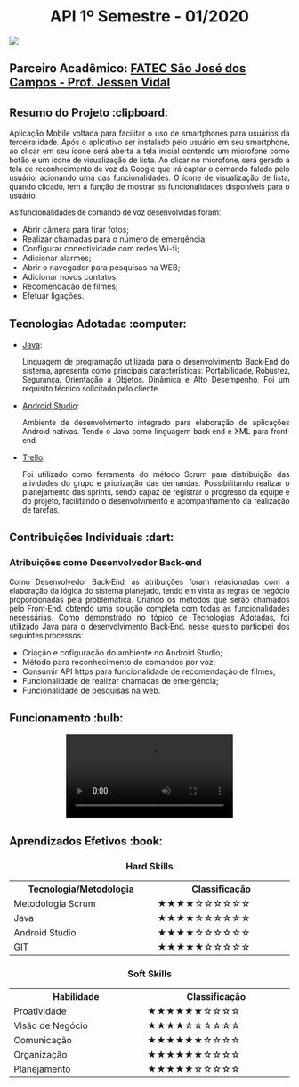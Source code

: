 <html>
<body>
 <h1 align="center"> API 1º Semestre - 01/2020</h1>
<a href="https://github.com/Gil-cos/Projeto_Integrador_1-Sem2020"><img src="https://img.shields.io/badge/GitHub-Repositório Projeto-181717?style=for-the-badge&logo=github"></a>
 
 <h2> Parceiro Acadêmico: <a href="https://fatecsjc-prd.azurewebsites.net/">FATEC São José dos Campos - Prof. Jessen Vidal</a></h2>
  
  <h2 style="font-family:roboto;"> Resumo do Projeto :clipboard:</h2>
  
  <p align="justify" style="font-family:roboto;"> Aplicação Mobile voltada para facilitar o uso de smartphones para usuários da terceira idade. Após o aplicativo ser instalado pelo usuário em seu smartphone, ao clicar em seu ícone será aberta a tela inicial contendo um microfone como botão e um ícone de visualização de lista. Ao clicar no microfone, será gerado a tela de reconhecimento de voz da Google que irá captar o comando falado pelo usuário, acionando uma das funcionalidades. O ícone de visualização de lista, quando clicado, tem a função de mostrar as funcionalidades disponíveis para o usuário. 
  <p align="justify" style="font-family:roboto;"> As funcionalidades de comando de voz desenvolvidas foram: 
  <ul>
    <li>Abrir câmera para tirar fotos;</li>
    <li>Realizar chamadas para o número de emergência;</li>
    <li>Configurar conectividade com redes Wi-fi;</li>
    <li>Adicionar alarmes;</li>
    <li>Abrir o navegador para pesquisas na WEB;</li>
    <li>Adicionar novos contatos;</li>
    <li>Recomendação de filmes;</li>
    <li>Efetuar ligações.</li>
  </ul>
 </p>
  
  <h2 style="font-family:roboto;"> Tecnologias Adotadas :computer:</h2>
   
  <ul>
  <li><a href="https://www.java.com/pt_BR/">Java</a>:
  <p align="justify" style="font-family:roboto;"> Linguagem de programação utilizada para o desenvolvimento Back-End do sistema, apresenta como principais características: Portabilidade, Robustez, Segurança, Orientação a Objetos, Dinâmica e Alto Desempenho. Foi um requisito técnico solicitado pelo cliente.</p></li>
  </li>
   <li><a href="https://developer.android.com/studio">Android Studio</a>:
    <p align="justify" style="font-family:roboto;"> Ambiente de desenvolvimento integrado para elaboração de aplicações Android nativas. Tendo o Java como linguagem back-end e XML para front-end.</p></li>
  </li>
  <li><a href="https://trello.com/https://trello.com">Trello</a>:
  <p align="justify" style="font-family:roboto;"> Foi utilizado como ferramenta do método Scrum para distribuição das atividades do grupo e priorização das demandas. Possibilitando realizar o planejamento das sprints, sendo capaz de registrar o progresso da equipe e do projeto, facilitando o desenvolvimento e acompanhamento da realização de tarefas. </p></li>
  </li>

  </ul>
  
  <h2 style="font-family:roboto;"> Contribuições Individuais :dart:</h2>
  
  <h3> Atribuições como Desenvolvedor Back-end</h3>
  <p align="justify" style="font-family:roboto;"> Como Desenvolvedor Back-End, as atribuições foram relacionadas com a elaboração da lógica do sistema planejado, tendo em vista as regras de negócio proporcionadas pela problemática. Criando os métodos que serão chamados pelo Front-End, obtendo uma solução completa com todas as funcionalidades necessárias. Como demonstrado no tópico de Tecnologias Adotadas, foi utilizado Java para o desenvolvimento Back-End, nesse quesito participei dos seguintes processos: </p>
  
  <ul>
    <li>Criação e cofiguração do ambiente no Android Studio;</li> 
    <li>Método para reconhecimento de comandos por voz;</li> 
    <li>Consumir API https para funcionalidade de recomendação de filmes;</li>
    <li>Funcionalidade de realizar chamadas de emergência; </li>
    <li>Funcionalidade de pesquisas na web. </li>
  </ul>
  
  <h2 style="font-family:roboto;"> Funcionamento :bulb:</h2>

   <div align="center">
     <video src="https://user-images.githubusercontent.com/61523979/187800071-adff2855-2267-402d-800f-6d8f18667d1f.mp4" controls="controls" style="max-rate: 730px;">
     </video>    
   </div>
  
  <h2 style="font-family:roboto;"> Aprendizados Efetivos :book:</h2>   
  <h3 align="center"> Hard Skills </h3>
  <table align="center">
    <tr>
      <th width="300px">Tecnologia/Metodologia</th>
      <th width="300px">Classificação</th>
    </tr>
    <tr>
      <td>Metodologia Scrum</td>
      <td>★★★★☆☆☆☆☆☆</td>
    </tr>
    <tr>
      <td>Java</td>
      <td>★★★★☆☆☆☆☆☆</td>
    </tr>
    <tr>
      <td>Android Studio</td>
      <td>★★★★☆☆☆☆☆☆</td>
    </tr>
     <tr>
      <td>GIT</td>
      <td>★★★★★☆☆☆☆☆</td>
    </tr>
  </table>
  
  <h3 align="center">Soft Skills</h3>
  <table align="center">
    <tr>
      <th width="300px">Habilidade</th>
      <th width="300px">Classificação</th>
    </tr>
    <tr>
      <td>Proatividade</td>
      <td>★★★★★★☆☆☆☆</td>
    </tr>
    <tr>
      <td>Visão de Negócio</td>
      <td>★★★★☆☆☆☆☆☆</td>
    </tr>
    <tr>
      <td>Comunicação</td>
      <td>★★★★★★☆☆☆☆</td>
    </tr>
    <tr>
      <td>Organização</td>
      <td>★★★★★★☆☆☆☆</td>
    </tr>
    <tr>
      <td>Planejamento</td>
      <td>★★★★★☆☆☆☆☆</td>
    </tr>
  </table>
  
</body>
</html>
